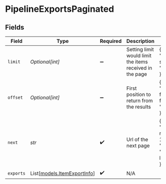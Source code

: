# PipelineExportsPaginated


## Fields

| Field                                                                                                                         | Type                                                                                                                          | Required                                                                                                                      | Description                                                                                                                   | Example                                                                                                                       |
| ----------------------------------------------------------------------------------------------------------------------------- | ----------------------------------------------------------------------------------------------------------------------------- | ----------------------------------------------------------------------------------------------------------------------------- | ----------------------------------------------------------------------------------------------------------------------------- | ----------------------------------------------------------------------------------------------------------------------------- |
| `limit`                                                                                                                       | *Optional[int]*                                                                                                               | :heavy_minus_sign:                                                                                                            | Setting limit would limit the items received in the page                                                                      | {<br/>"summary": "Limit page size to 10",<br/>"value": 10<br/>}                                                               |
| `offset`                                                                                                                      | *Optional[int]*                                                                                                               | :heavy_minus_sign:                                                                                                            | First position to return from the results                                                                                     | {<br/>"summary": "Sets the first position to return from the results to 0",<br/>"value": 0<br/>}                              |
| `next`                                                                                                                        | *str*                                                                                                                         | :heavy_check_mark:                                                                                                            | Url of the next page                                                                                                          | {<br/>"summary": "Next url will retrieve results with limit 10 and offset 5",<br/>"value": "\u003curl\u003e?limit=10\u0026offset=5"<br/>} |
| `exports`                                                                                                                     | List[[models.ItemExportInfo](../models/itemexportinfo.md)]                                                                    | :heavy_check_mark:                                                                                                            | N/A                                                                                                                           |                                                                                                                               |